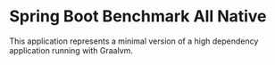 # Spring Boot Benchmark All Native

This application represents a minimal version of a high dependency application running with Graalvm.